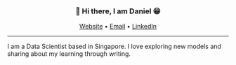 <!-- credits to https://github.com/lauragift21/lauragift21/blob/master/README.md -->

<h3 align="center">👋 Hi there, I am Daniel 😁 </h3>
<p align="center">
  <a href="https://www.ddanieltan.com">Website</a> •
  <a href = "mailto: danieltan.singapore@gmail.com">Email</a> •
  <a href="https://www.linkedin.com/in/ddanieltan/">LinkedIn</a>

</p>

---
I am a Data Scientist based in Singapore.
I love exploring new models and sharing about my learning through writing.

<!--
**ddanieltan/ddanieltan** is a ✨ _special_ ✨ repository because its `README.md` (this file) appears on your GitHub profile.

Here are some ideas to get you started:

- 🔭 I’m currently working on ...
- 🌱 I’m currently learning ...
- 👯 I’m looking to collaborate on ...
- 🤔 I’m looking for help with ...
- 💬 Ask me about ...
- 📫 How to reach me: ...
- 😄 Pronouns: ...
- ⚡ Fun fact: ...
-->

